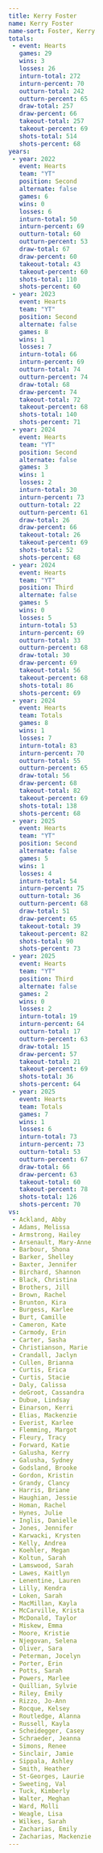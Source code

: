 ```yaml
---
title: Kerry Foster
name: Kerry Foster
name-sort: Foster, Kerry
totals:
 - event: Hearts
   games: 29
   wins: 3
   losses: 26
   inturn-total: 272
   inturn-percent: 70
   outturn-total: 242
   outturn-percent: 65
   draw-total: 257
   draw-percent: 66
   takeout-total: 257
   takeout-percent: 69
   shots-total: 514
   shots-percent: 68
years:
 - year: 2022
   event: Hearts
   team: "YT"
   position: Second
   alternate: false
   games: 6
   wins: 0
   losses: 6
   inturn-total: 50
   inturn-percent: 69
   outturn-total: 60
   outturn-percent: 53
   draw-total: 67
   draw-percent: 60
   takeout-total: 43
   takeout-percent: 60
   shots-total: 110
   shots-percent: 60
 - year: 2023
   event: Hearts
   team: "YT"
   position: Second
   alternate: false
   games: 8
   wins: 1
   losses: 7
   inturn-total: 66
   inturn-percent: 69
   outturn-total: 74
   outturn-percent: 74
   draw-total: 68
   draw-percent: 74
   takeout-total: 72
   takeout-percent: 68
   shots-total: 140
   shots-percent: 71
 - year: 2024
   event: Hearts
   team: "YT"
   position: Second
   alternate: false
   games: 3
   wins: 1
   losses: 2
   inturn-total: 30
   inturn-percent: 73
   outturn-total: 22
   outturn-percent: 61
   draw-total: 26
   draw-percent: 66
   takeout-total: 26
   takeout-percent: 69
   shots-total: 52
   shots-percent: 68
 - year: 2024
   event: Hearts
   team: "YT"
   position: Third
   alternate: false
   games: 5
   wins: 0
   losses: 5
   inturn-total: 53
   inturn-percent: 69
   outturn-total: 33
   outturn-percent: 68
   draw-total: 30
   draw-percent: 69
   takeout-total: 56
   takeout-percent: 68
   shots-total: 86
   shots-percent: 69
 - year: 2024
   event: Hearts
   team: Totals
   games: 8
   wins: 1
   losses: 7
   inturn-total: 83
   inturn-percent: 70
   outturn-total: 55
   outturn-percent: 65
   draw-total: 56
   draw-percent: 68
   takeout-total: 82
   takeout-percent: 69
   shots-total: 138
   shots-percent: 68
 - year: 2025
   event: Hearts
   team: "YT"
   position: Second
   alternate: false
   games: 5
   wins: 1
   losses: 4
   inturn-total: 54
   inturn-percent: 75
   outturn-total: 36
   outturn-percent: 68
   draw-total: 51
   draw-percent: 65
   takeout-total: 39
   takeout-percent: 82
   shots-total: 90
   shots-percent: 73
 - year: 2025
   event: Hearts
   team: "YT"
   position: Third
   alternate: false
   games: 2
   wins: 0
   losses: 2
   inturn-total: 19
   inturn-percent: 64
   outturn-total: 17
   outturn-percent: 63
   draw-total: 15
   draw-percent: 57
   takeout-total: 21
   takeout-percent: 69
   shots-total: 36
   shots-percent: 64
 - year: 2025
   event: Hearts
   team: Totals
   games: 7
   wins: 1
   losses: 6
   inturn-total: 73
   inturn-percent: 73
   outturn-total: 53
   outturn-percent: 67
   draw-total: 66
   draw-percent: 63
   takeout-total: 60
   takeout-percent: 78
   shots-total: 126
   shots-percent: 70
vs:
 - Ackland, Abby
 - Adams, Melissa
 - Armstrong, Hailey
 - Arsenault, Mary-Anne
 - Barbour, Shona
 - Barker, Shelley
 - Baxter, Jennifer
 - Birchard, Shannon
 - Black, Christina
 - Brothers, Jill
 - Brown, Rachel
 - Brunton, Kira
 - Burgess, Karlee
 - Burt, Camille
 - Cameron, Kate
 - Carmody, Erin
 - Carter, Sasha
 - Christianson, Marie
 - Crandall, Jaclyn
 - Cullen, Brianna
 - Curtis, Erica
 - Curtis, Stacie
 - Daly, Calissa
 - deGroot, Cassandra
 - Dubue, Lindsay
 - Einarson, Kerri
 - Elias, Mackenzie
 - Everist, Karlee
 - Flemming, Margot
 - Fleury, Tracy
 - Forward, Katie
 - Galusha, Kerry
 - Galusha, Sydney
 - Godsland, Brooke
 - Gordon, Kristin
 - Grandy, Clancy
 - Harris, Briane
 - Haughian, Jessie
 - Homan, Rachel
 - Hynes, Julie
 - Inglis, Danielle
 - Jones, Jennifer
 - Karwacki, Krysten
 - Kelly, Andrea
 - Koehler, Megan
 - Koltun, Sarah
 - Lamswood, Sarah
 - Lawes, Kaitlyn
 - Lenentine, Lauren
 - Lilly, Kendra
 - Loken, Sarah
 - MacMillan, Kayla
 - McCarville, Krista
 - McDonald, Taylor
 - Miskew, Emma
 - Moore, Kristie
 - Njegovan, Selena
 - Oliver, Sara
 - Peterman, Jocelyn
 - Porter, Erin
 - Potts, Sarah
 - Powers, Marlee
 - Quillian, Sylvie
 - Riley, Emily
 - Rizzo, Jo-Ann
 - Rocque, Kelsey
 - Routledge, Alanna
 - Russell, Kayla
 - Scheidegger, Casey
 - Schraeder, Jeanna
 - Simons, Renee
 - Sinclair, Jamie
 - Sippala, Ashley
 - Smith, Heather
 - St-Georges, Laurie
 - Sweeting, Val
 - Tuck, Kimberly
 - Walter, Meghan
 - Ward, Molli
 - Weagle, Lisa
 - Wilkes, Sarah
 - Zacharias, Emily
 - Zacharias, Mackenzie
---
```

